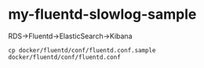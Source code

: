 # my-fluentd-slowlog-sample

RDS→Fluentd→ElasticSearch→Kibana

```
cp docker/fluentd/conf/fluentd.conf.sample docker/fluentd/conf/fluentd.conf
```
